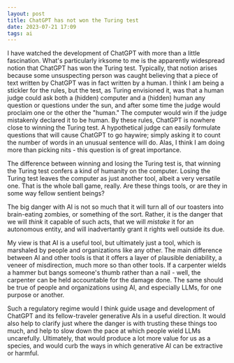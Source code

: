 ```yaml
---
layout: post 
title: ChatGPT has not won the Turing test
date: 2023-07-21 17:09
tags: ai
---
```


I have watched the development of ChatGPT with more than a little fascination. What's particularly irksome to me is the apparently widespread notion that ChatGPT has won the Turing test. Typically, that notion arises because some unsuspecting person was caught believing that a piece of text written by ChatGPT was in fact written by a human. I think I am being a stickler for the rules, but the test, as Turing envisioned it, was that a human judge could ask both a (hidden) computer and a (hidden) human any question or questions under the sun, and after some time the judge would proclaim one or the other the "human." The computer would win if the judge mistakenly declared it to be human. By these rules, ChatGPT is nowhere close to winning the Turing test. A hypothetical judge can easily formulate questions that will cause ChatGPT to go haywire; simply asking it to count the number of words in an unusual sentence will do. Alas, I think I am doing more than picking nits - this question is of great importance.

<!--more-->

The difference between winning and losing the Turing test is, that winning the Turing test confers a kind of humanity on the computer. Losing the Turing test leaves the computer as just another tool, albeit a very versatile one. That is the whole ball game, really. Are these things tools, or are they in some way fellow sentient beings?

The big danger with AI is not so much that it will turn all of our toasters into brain-eating zombies, or something of the sort. Rather, it is the danger that we will *think* it capable of such acts, that we will *mistake* it for an autonomous entity, and will inadvertantly grant it rights well outside its due.

My view is that AI is a useful tool, but ultimately just a tool, which is marshaled by people and organizations like any other. The main difference between AI and other tools is that it offers a layer of plausible deniability, a veneer of misdirection, much more so than other tools. If a carpenter wields a hammer but bangs someone's thumb rather than a nail - well, the carpenter can be held accountable for the damage done. The same should be true of people and organizations using AI, and especially LLMs, for one purpose or another.

Such a regulatory regime would I think guide usage and development of ChatGPT and its fellow-traveler generative AIs in a useful direction. It would also help to clarify just where the danger is with trusting these things too much, and help to slow down the pace at which people wield LLMs uncarefully. Ultimately, that would produce a lot more value for us as a species, and would curb the ways in which generative AI can be extractive or harmful.
